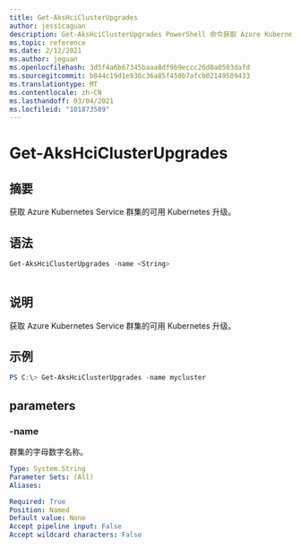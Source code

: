 ```yaml
---
title: Get-AksHciClusterUpgrades
author: jessicaguan
description: Get-AksHciClusterUpgrades PowerShell 命令获取 Azure Kubernetes Service 群集的可用 Kubernetes 升级。
ms.topic: reference
ms.date: 2/12/2021
ms.author: jeguan
ms.openlocfilehash: 3d5f4a6b67345baaa8df9b9eccc26d0a0503dafd
ms.sourcegitcommit: b844c19d1e936c36a85f450b7afcb02149589433
ms.translationtype: MT
ms.contentlocale: zh-CN
ms.lasthandoff: 03/04/2021
ms.locfileid: "101873589"
---
```

# <a name="get-akshciclusterupgrades"></a>Get-AksHciClusterUpgrades

## <a name="synopsis"></a>摘要
获取 Azure Kubernetes Service 群集的可用 Kubernetes 升级。

## <a name="syntax"></a>语法

```powershell
Get-AksHciClusterUpgrades -name <String>
                          
```

## <a name="description"></a>说明
获取 Azure Kubernetes Service 群集的可用 Kubernetes 升级。

## <a name="examples"></a>示例

```powershell
PS C:\> Get-AksHciClusterUpgrades -name mycluster
```

## <a name="parameters"></a>parameters

### <a name="-name"></a>-name
群集的字母数字名称。

```yaml
Type: System.String
Parameter Sets: (All)
Aliases:

Required: True
Position: Named
Default value: None
Accept pipeline input: False
Accept wildcard characters: False
```
